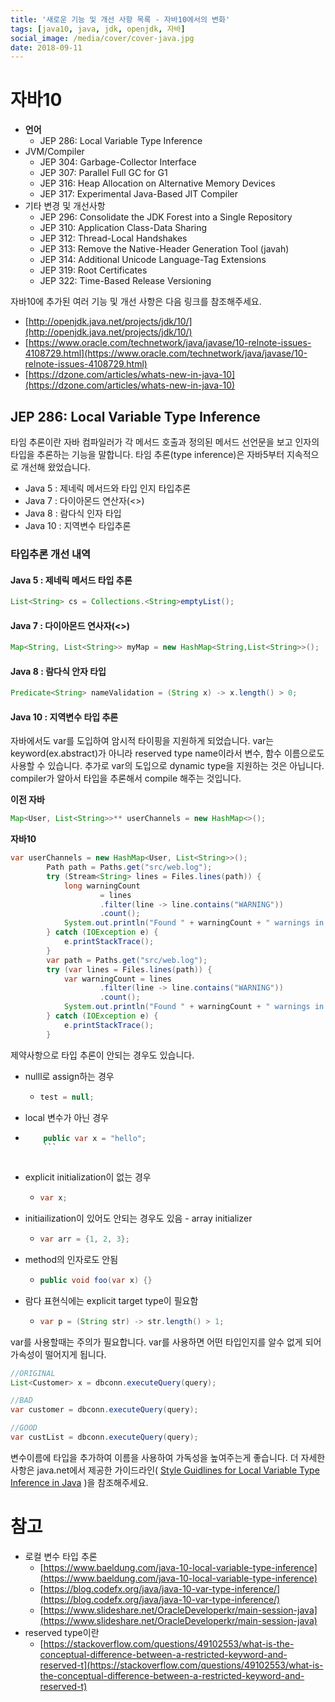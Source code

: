 ```yaml
---
title: '새로운 기능 및 개선 사항 목록 - 자바10에서의 변화'
tags: [java10, java, jdk, openjdk, 자바]
social_image: /media/cover/cover-java.jpg
date: 2018-09-11
---
```


# 자바10
* **언어**
	* JEP 286: Local Variable Type Inference
* JVM/Compiler
	* JEP 304: Garbage-Collector Interface
	* JEP 307: Parallel Full GC for G1
	* JEP 316: Heap Allocation on Alternative Memory Devices
	* JEP 317: Experimental Java-Based JIT Compiler
* 기타 변경 및 개선사항
	* JEP 296: Consolidate the JDK Forest into a Single Repository
	* JEP 310: Application Class-Data Sharing
	* JEP 312: Thread-Local Handshakes
	* JEP 313: Remove the Native-Header Generation Tool (javah)
	* JEP 314: Additional Unicode Language-Tag Extensions
	* JEP 319: Root Certificates
	* JEP 322: Time-Based Release Versioning

자바10에 추가된 여러 기능 및 개선 사항은 다음 링크를 참조해주세요.

* [http://openjdk.java.net/projects/jdk/10/](http://openjdk.java.net/projects/jdk/10/)
* [https://www.oracle.com/technetwork/java/javase/10-relnote-issues-4108729.html](https://www.oracle.com/technetwork/java/javase/10-relnote-issues-4108729.html)
* [https://dzone.com/articles/whats-new-in-java-10](https://dzone.com/articles/whats-new-in-java-10)

## JEP 286: Local Variable Type Inference
타임 추론이란 자바 컴파일러가 각 메서드 호출과 정의된 메서드 선언문을 보고 인자의 타입을 추론하는 기능을 말합니다. 타임 추론(type inference)은 자바5부터 지속적으로 개선해 왔었습니다.

* Java 5 : 제네릭 메서드와 타입 인지 타입추론
* Java 7 : 다이아몬드 연산자(<>)
* Java 8 : 람다식 인자 타입
* Java 10 : 지역변수 타입추론

### **타입추론 개선 내역**


#### **Java 5 : 제네릭 메서드 타입 추론**
```java
List<String> cs = Collections.<String>emptyList();
```

#### **Java 7 : 다이아몬드 연사자(<>)**
```java
Map<String, List<String>> myMap = new HashMap<String,List<String>>();
```

#### **Java 8 : 람다식 안자 타입**
```java
Predicate<String> nameValidation = (String x) -> x.length() > 0;
```

#### **Java 10 : 지역변수 타입 추론**
자바에서도 var를 도입하여 암시적 타이핑을 지원하게 되었습니다. var는 keyword(ex.abstract)가 아니라 reserved type name이라서 변수, 함수 이름으로도 사용할 수 있습니다.
추가로 var의 도입으로 dynamic type을 지원하는 것은 아닙니다. compiler가 알아서 타입을 추론해서 compile 해주는 것입니다.

**이전 자바**
```java
Map<User, List<String>>** userChannels = new HashMap<>();
```

**자바10**
```java
var userChannels = new HashMap<User, List<String>>();
		Path path = Paths.get("src/web.log");
		try (Stream<String> lines = Files.lines(path)) {
			long warningCount
					= lines
					.filter(line -> line.contains("WARNING"))
					.count();
			System.out.println("Found " + warningCount + " warnings in the log file");
		} catch (IOException e) {
			e.printStackTrace();
		}
		var path = Paths.get("src/web.log");
		try (var lines = Files.lines(path)) {
			var warningCount = lines
					.filter(line -> line.contains("WARNING"))
					.count();
			System.out.println("Found " + warningCount + " warnings in the log file");
		} catch (IOException e) {
			e.printStackTrace();
		}
```

제약사항으로 타입 추론이 안되는 경우도 있습니다.

* nulll로 assign하는 경우
	
	* ```java
	  test = null;
	  ```
* local 변수가 아닌 경우
	
* ```java
	  public var x = "hello";
	  ```
	
* explicit initialization이 없는 경우
	
	* ```java
	  var x;
	  ```
* initiailization이 있어도 안되는 경우도 있음 - array initializer
	
	* ```java
	  var arr = {1, 2, 3};
	  ```
* method의 인자로도 안됨
	
	* ```java
	  public void foo(var x) {}
	  ```
* 람다 표현식에는 explicit target type이 필요함
	
	* ```java
	  var p = (String str) -> str.length() > 1;
	  ```

var를 사용할때는 주의가 필요합니다. var를 사용하면 어떤 타입인지를 알수 없게 되어 가속성이 떨어지게 됩니다.

```java
//ORIGINAL
List<Customer> x = dbconn.executeQuery(query);

//BAD
var customer = dbconn.executeQuery(query);

//GOOD
var custList = dbconn.executeQuery(query);
```

변수이름에 타입을 추가하여 이름을 사용하여 가독성을 높여주는게 좋습니다.
더 자세한 사항은 java.net에서 제공한 가이드라인( [Style Guidlines for Local Variable Type Inference in Java](http://openjdk.java.net/projects/amber/LVTIstyle.html) )을 참조해주세요. 

# 참고

* 로컬 변수 타입 추론
	* [https://www.baeldung.com/java-10-local-variable-type-inference](https://www.baeldung.com/java-10-local-variable-type-inference)
	* [https://blog.codefx.org/java/java-10-var-type-inference/](https://blog.codefx.org/java/java-10-var-type-inference/)
	* [https://www.slideshare.net/OracleDeveloperkr/main-session-java](https://www.slideshare.net/OracleDeveloperkr/main-session-java)
* reserved type이란
	* [https://stackoverflow.com/questions/49102553/what-is-the-conceptual-difference-between-a-restricted-keyword-and-reserved-t](https://stackoverflow.com/questions/49102553/what-is-the-conceptual-difference-between-a-restricted-keyword-and-reserved-t)

